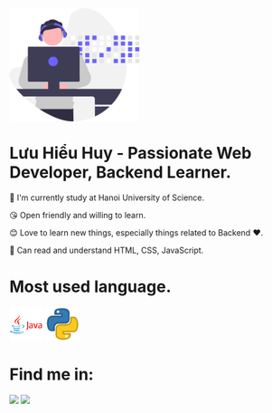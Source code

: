 <a href="https://github.com/LHHuy1005"><img align="center" width="auto" height="200" src="image/huy.svg"></a>

# Lưu Hiểu Huy - Passionate Web Developer, Backend Learner.
📖 I'm currently study at Hanoi University of Science.

😘 Open friendly and willing to learn.

😊 Love to learn new things, especially things related to Backend ❤.

🙂 Can read and understand HTML, CSS, JavaScript.

# Most used language.
<code><img height="60" alt="java" src="image/java.png"></code>
<code><img height="60" alt="python" src="image/python.png"></code>


# Find me in:
<a href="https://www.facebook.com/LHHuy1005"><img src="image/facebook.png" width="100"></a>
<a href="https://www.instagram.com/lhhuy1005/"><img src="image/instagram.png" width="100"></a>

